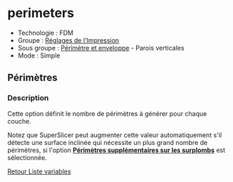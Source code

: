 # perimeters

* Technologie : FDM
* Groupe : [Réglages de l'Impression](../print_settings/print_settings.md)
* Sous groupe : [Périmètre et enveloppe](../print_settings/print_settings.md#périmètre-et-enveloppe)  - Parois verticales
* Mode : Simple

## Périmètres

### Description

Cette option définit le nombre de périmètres à générer pour chaque couche.

Notez que SuperSlicer peut augmenter cette valeur automatiquement s'il détecte une surface inclinée qui nécessite un plus grand nombre de périmètres,  si l'option **[Périmètres supplémentaires sur les surplombs](extra_perimeters_overhangs.md)** est sélectionnée.

[Retour Liste variables](variable_list.md)